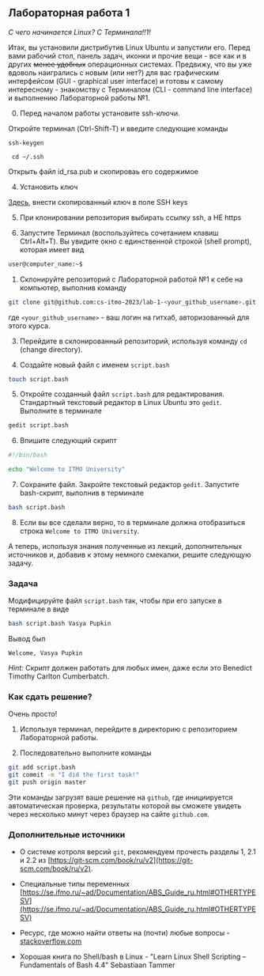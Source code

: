 ## Лабораторная работа 1

*С чего начинается Linux? С Терминала!!1!*

Итак, вы установили дистрибутив Linux Ubuntu и запустили его. Перед вами рабочий стол, панель задач, иконки и прочие вещи - все как и в других ~~менее удобных~~ операционных системах. Предвижу, что вы уже вдоволь наигрались с новым (или нет?) для вас графическим интерфейсом (GUI - graphical user interface) и готовы к самому интересному - знакомству с Терминалом (CLI - command line interface) и выполнению Лабораторной работы №1.

0. Перед началом работы установите ssh-ключи.

Откройте терминал (Ctrl-Shift-T) и введите следующие команды

```ssh-keygen```

``` cd ~/.ssh```

Открыть файл id_rsa.pub и скопироваь его содержимое

4. Установить ключ 

[Здесь](https://github.com/settings/keys), внести скопированный ключ в поле SSH keys

5. При клонировании репозитория выбирать ссылку ssh, а НЕ https

1. Запустите Терминал (воспользуйтесь сочетанием клавиш Ctrl+Alt+T). Вы увидите окно с единственной строкой (shell prompt), которая имеет вид

```bash
user@computer_name:~$
```

1. Склонируйте репозиторий с Лабораторной работой №1 к себе на компьютер, выполнив команду

```bash
git clone git@github.com:cs-itmo-2023/lab-1-<your_github_username>.git
```

где `<your_github_username>` - ваш логин на гитхаб, авторизованный для этого курса.

3. Перейдите в склонированный репозиторий, используя команду `cd` (change directory).

4. Создайте новый файл с именем `script.bash`

```bash
touch script.bash
```

5. Откройте созданный файл `script.bash` для редактирования. Стандартный текстовый редактор в Linux Ubuntu это `gedit`. Выполните в терминале

```bash
gedit script.bash
```

6. Впишите следующий скрипт

```bash
#!/bin/bash

echo "Welcome to ITMO University"
```

7. Сохраните файл. Закройте текстовый редактор `gedit`. Запустите bash-скрипт, выполнив в терминале

```bash
bash script.bash
```

8. Если вы все сделали верно, то в терминале должна отобразиться строка `Welcome to ITMO University`.


А теперь, используя знания полученные из лекций, дополнительных источников и, добавив к этому немного смекалки, решите следующую задачу.

### Задача

Модифицируйте файл `script.bash` так, чтобы при его запуске в терминале в виде

```bash
bash script.bash Vasya Pupkin
```

Вывод был

`Welcome, Vasya Pupkin`

*Hint:* Скрипт должен работать для любых имен, даже если это Benedict Timothy Carlton Cumberbatch.

### Как сдать решение?

Очень просто!

1. Используя терминал, перейдите в директорию с репозиторием Лабораторной работы.

2. Последовательно выполните команды

```bash
git add script.bash
git commit -m "I did the first task!"
git push origin master
```

Эти команды загрузят ваше решение на `github`, где инициируется автоматическая проверка, результаты которой вы сможете увидеть через несколько минут через браузер на сайте `github.com`.

### Дополнительные источники

* О системе котроля версий `git`, рекомендуем прочесть разделы 1, 2.1 и 2.2 из [https://git-scm.com/book/ru/v2](https://git-scm.com/book/ru/v2).

* Специальные типы переменных [https://se.ifmo.ru/~ad/Documentation/ABS_Guide_ru.html#OTHERTYPESV](https://se.ifmo.ru/~ad/Documentation/ABS_Guide_ru.html#OTHERTYPESV)

* Ресурс, где можно найти ответы на (почти) любые вопросы - [stackoverflow.com](stackoverflow.com)

* Хорошая книга по Shell/bash в Linux - "Learn Linux Shell Scripting – Fundamentals of Bash 4.4"  Sebastiaan Tammer
